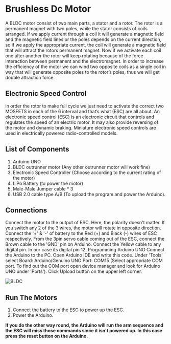 #  Brushless Dc Motor
A BLDC motor consist of two main parts, a stator and a rotor. The rotor is a permanent magnet with two poles, while the stator consists of coils arranged. If we apply current through a coil it will generate a magnetic field and the magnetic field lines or the poles depends on the current direction, so if we apply the appropriate current, the coil will generate a magnetic field that will attract the rotors permanent magnet. Now if we activate each coil one after another the rotor will keep rotating because of the force interaction between permanent and the electromagnet. In order to increase the efficiency of the motor we can wind two opposite coils as a single coil in way that will generate opposite poles to the rotor’s poles, thus we will get double attraction force.
## Electronic Speed Control
in order the rotor to make full cycle we just need to activate the correct two MOSFETS in each of the 6 interval and that’s what (ESC) are all about. An electronic speed control (ESC) is an electronic circuit that controls and regulates the speed of an electric motor. It may also provide reversing of the motor and dynamic braking. Miniature electronic speed controls are used in electrically powered radio-controlled models.
## List of Components
1.	Arduino UNO
2.	BLDC outrunner motor (Any other outrunner motor will work fine)
3.	Electronic Speed Controller (Choose according to the current rating of the motor)
4.	LiPo Battery (to power the motor)
5.	Male-Male Jumper cable * 3
6.	USB 2.0 cable type A/B (To upload the program and power the Arduino).
## Connections
Connect the motor to the output of ESC. Here, the polarity doesn't matter. If you switch any 2 of the 3 wires, the motor will rotate in opposite direction. Connect the '+' & '-' of battery to the Red (+) and Black (-) wires of ESC respectively. From the 3pin servo cable coming out of the ESC, connect the Brown cable to the 'GND' pin on Arduino. Connect the Yellow cable to any digital pin. In our case its digital pin 12.
Programming Arduino UNO
Connect the Arduino to the PC. Open Arduino IDE and write this code. Under 'Tools' select Board: Arduino/Genuino UNO Port: COM15 (Select appropriate COM port. To find out the COM port open device manager and look for Arduino UNO under 'Ports'). Click Upload button on the upper left corner.

![BLDC](https://user-images.githubusercontent.com/109004035/178165599-2f852d0d-7888-4647-ae89-bb3f815e9574.jpeg)


## Run The Motors
1. Connect the battery to the ESC to power up the ESC.
2. Power the Arduino.

**If you do the other way round, the Arduino will run the arm sequence and the ESC will miss those commands since it isn't powered up. In this case press the reset button on the Arduino.**

